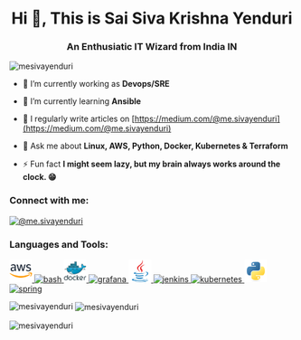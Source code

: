 <h1 align="center">Hi 👋, This is Sai Siva Krishna Yenduri</h1>
<h3 align="center">An Enthusiatic IT Wizard from India IN</h3>

<p align="left"> <img src="https://komarev.com/ghpvc/?username=mesivayenduri&label=Profile%20views&color=0e75b6&style=flat" alt="mesivayenduri" /> </p>

- 🔭 I’m currently working as **Devops/SRE**

- 🌱 I’m currently learning **Ansible**

- 📝 I regularly write articles on [https://medium.com/@me.sivayenduri](https://medium.com/@me.sivayenduri)

- 💬 Ask me about **Linux, AWS, Python, Docker, Kubernetes & Terraform**

- ⚡ Fun fact **I might seem lazy, but my brain always works around the clock. 😁**

<h3 align="left">Connect with me:</h3>
<p align="left">
<a href="https://medium.com/@me.sivayenduri" target="blank"><img align="center" src="https://raw.githubusercontent.com/rahuldkjain/github-profile-readme-generator/master/src/images/icons/Social/medium.svg" alt="@me.sivayenduri" height="30" width="40" /></a>
</p>

<h3 align="left">Languages and Tools:</h3>
<p align="left"> <a href="https://aws.amazon.com" target="_blank" rel="noreferrer"> <img src="https://raw.githubusercontent.com/devicons/devicon/master/icons/amazonwebservices/amazonwebservices-original-wordmark.svg" alt="aws" width="40" height="40"/> </a> <a href="https://www.gnu.org/software/bash/" target="_blank" rel="noreferrer"> <img src="https://www.vectorlogo.zone/logos/gnu_bash/gnu_bash-icon.svg" alt="bash" width="40" height="40"/> </a> <a href="https://www.docker.com/" target="_blank" rel="noreferrer"> <img src="https://raw.githubusercontent.com/devicons/devicon/master/icons/docker/docker-original-wordmark.svg" alt="docker" width="40" height="40"/> </a> <a href="https://grafana.com" target="_blank" rel="noreferrer"> <img src="https://www.vectorlogo.zone/logos/grafana/grafana-icon.svg" alt="grafana" width="40" height="40"/> </a> <a href="https://www.java.com" target="_blank" rel="noreferrer"> <img src="https://raw.githubusercontent.com/devicons/devicon/master/icons/java/java-original.svg" alt="java" width="40" height="40"/> </a> <a href="https://www.jenkins.io" target="_blank" rel="noreferrer"> <img src="https://www.vectorlogo.zone/logos/jenkins/jenkins-icon.svg" alt="jenkins" width="40" height="40"/> </a> <a href="https://kubernetes.io" target="_blank" rel="noreferrer"> <img src="https://www.vectorlogo.zone/logos/kubernetes/kubernetes-icon.svg" alt="kubernetes" width="40" height="40"/> </a> <a href="https://www.python.org" target="_blank" rel="noreferrer"> <img src="https://raw.githubusercontent.com/devicons/devicon/master/icons/python/python-original.svg" alt="python" width="40" height="40"/> </a> <a href="https://spring.io/" target="_blank" rel="noreferrer"> <img src="https://www.vectorlogo.zone/logos/springio/springio-icon.svg" alt="spring" width="40" height="40"/> </a> </p>

<p><img align="left" src="https://github-readme-stats.vercel.app/api/top-langs?username=mesivayenduri&show_icons=true&locale=en&layout=compact" alt="mesivayenduri" /></p>

<p>&nbsp;<img align="center" src="https://github-readme-stats.vercel.app/api?username=mesivayenduri&show_icons=true&locale=en" alt="mesivayenduri" /></p>

<p><img align="center" src="https://github-readme-streak-stats.herokuapp.com/?user=mesivayenduri&" alt="mesivayenduri" /></p>
